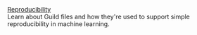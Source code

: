 <div class="row next-step">
  <div class="col-sm-4">
    <a class="btn btn-default" href="/docs/start/reproducibility/">Reproducibility</a>
  </div>
  <div class="col-sm-8">
    Learn about Guild files and how they're used to support simple
    reproducibility in machine learning.
  </div>
</div>
